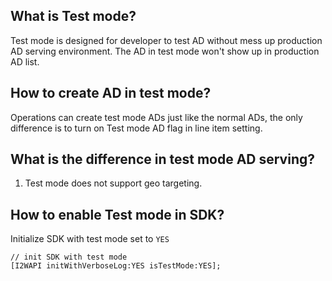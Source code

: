 ## What is Test mode?
Test mode is designed for developer to test AD without mess up production AD serving environment. The AD in test mode won't show up in production AD list.

## How to create AD in test mode?
Operations can create test mode ADs just like the normal ADs, the only difference is to turn on Test mode AD flag in line item setting.

## What is the difference in test mode AD serving?
1. Test mode does not support geo targeting.

## How to enable Test mode in SDK?
Initialize SDK with test mode set to `YES`
```objc
// init SDK with test mode
[I2WAPI initWithVerboseLog:YES isTestMode:YES];
```
